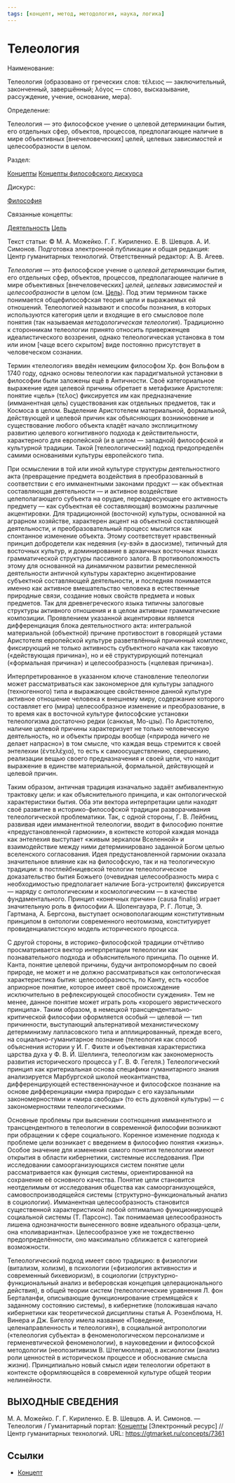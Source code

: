 ```yaml
---
tags: [концепт, метод, методология, наука, логика]
---
```

# Телеология

Наименование:

Телеология (образовано от греческих слов: τέλειος — заключительный, законченный, завершённый; λόγος — слово, высказывание, рассуждение, учение, основание, мера).

Определение:

Телеология — это философское учение о целевой детерминации бытия, его отдельных сфер, объектов, процессов, предполагающее наличие в мире объективных [внечеловеческих] целей, целевых зависимостей и целесообразности в целом.

Раздел:

[Концепты](https://gtmarket.ru/concepts/)  [Концепты философского дискурса](https://gtmarket.ru/concepts/philosophical-concepts)

Дискурс:

[Философия](https://gtmarket.ru/concepts/6862)

Связанные концепты:

[Деятельность](https://gtmarket.ru/concepts/7082) [Цель](https://gtmarket.ru/concepts/7360)

Текст статьи: © М. А. Можейко. Г. Г. Кириленко. Е. В. Шевцов. А. И. Симонов. Подготовка электронной публикации и общая редакция: Центр гуманитарных технологий. Ответственный редактор: А. В. Агеев.

_Телеология_ — это философское учение о _целевой детерминации_ бытия, его отдельных сфер, объектов, процессов, предполагающее наличие в мире объективных [внечеловеческих] _целей_, _целевых зависимостей_ и _целесообразности_ в целом (см. [Цель](https://gtmarket.ru/concepts/7360)). Под этим термином также понимается общефилософская теория цели и выражаемых ей отношений. Телеологией называют и способы познания, в которых используются категория цели и входящие в его смысловое поле понятия (так называемая _методологическая телеология_). Традиционно к сторонникам телеологии принято относить приверженцев идеалистического воззрения, однако телеологическая установка в том или ином [чаще всего скрытом] виде постоянно присутствует в человеческом сознании.

Термин «телеология» введён немецким философом Хр. фон Вольфом в 1740 году, однако основы телеологии как парадигмальной установки в философии были заложены ещё в Античности. Своё категориальное выражение идея целевой причины обретает в метафизике Аристотеля: понятие «цель» (τελος) фиксируется им как предназначение (имманентная цель) существования как отдельных предметов, так и Космоса в целом. Выделение Аристотелем материальной, формальной, действующей и целевой причин как объясняющих возникновение и существование любого объекта кладёт начало эксплицитному развитию целевого когнитивного подхода к действительности, характерного для европейской (и в целом — западной) философской и культурной традиции. Такой [телеологический] подход предопределён самими основаниями культуры европейского типа.

При осмыслении в той или иной культуре структуры деятельностного акта (превращение предмета воздействия в преобразованный в соответствии с его имманентными законами продукт — как объектная составляющая деятельности — и активное воздействие целеполагающего субъекта на орудие, переадресующее его активность предмету — как субъектная её составляющая) возможны различные акцентировки. Для традиционной (восточной) культуры, основанной на аграрном хозяйстве, характерен акцент на объектной составляющей деятельности, и преобразовательный процесс мыслится как спонтанное изменение объекта. Этому соответствует нравственный принцип добродетели как недеяния («у-вэй» в даосизме), типичный для восточных культур, и доминирование в архаичных восточных языках грамматической структуры пассивного залога. В противоположность этому для основанной на динамичном развитии ремесленной деятельности античной культуры характерно акцентирование субъектной составляющей деятельности, и последняя понимается именно как активное вмешательство человека в естественные природные связи, создание новых свойств предмета и новых предметов. Так для древнегреческого языка типичны залоговые структуры активного отношения и в целом активные грамматические композиции. Проявлением указанной акцентировки является дифференциация блока деятельностного акта: интегральной материальной (объектной) причине противостоит в говорящей устами Аристотеля европейской культуре разветвлённый причинный комплекс, фиксирующий не только активность субъектного начала как таковую («действующая причина»), но и её структурирующий потенциал («формальная причина») и целесообразность («целевая причина»).

Интерпретированное в указанном ключе становление телеологии может рассматриваться как закономерное для культуры западного (техногенного) типа и выражающее свойственное данной культуре активное отношение человека к внешнему миру, содержание которого составляет его (мира) целесообразное изменение и преобразование, в то время как в восточной культуре философские установки телеологизма достаточно редки (санкхья, Мо-цзы). По Аристотелю, наличие целевой причины характеризует не только человеческую деятельность, но и объекты природы вообще («природа ничего не делает напрасно») в том смысле, что каждая вещь стремится к своей энтелехии (ἐντελέχια), то есть к самоосуществлению, свершению, реализации вещью своего предназначения и своей цели, что находит выражение в единстве материальной, формальной, действующей и целевой причин.

Таким образом, античная традиция изначально задаёт амбивалентную трактовку цели: и как объяснительного принципа, и как онтологической характеристики бытия. Оба эти вектора интерпретации цели находят своё развитие в историко-философской традиции разворачивания телеологической проблематики. Так, с одной стороны, Г. В. Лейбниц, развивая идеи имманентной телеологии, вводит в философию понятие «предустановленной гармонии», в контексте которой каждая монада как энтелехия выступает «живым зеркалом Вселенной» и взаимодействие между ними детерминировано заданной Богом целью вселенского согласования. Идея предустановленной гармонии оказала значительное влияние как на философскую, так и на теологическую традиции: в постлейбницевской теологии телеологическое доказательство бытия Божьего (очевидная целесообразность мира с необходимостью предполагает наличие Бога-устроителя) фиксируется — наряду с онтологическим и космологическим — в качестве фундаментального. Принцип «конечных причин» (causa finalis) играет значительную роль в философии А. Шопенгауэра, Р. Г. Лотце, Э. Гартмана, А. Бергсона, выступает основополагающим конститутивным принципом в онтологии современного неотомизма, конституирует провиденциалистскую модель исторического процесса.

С другой стороны, в историко-философской традиции отчётливо просматривается вектор интерпретации телеологии как познавательного подхода и объяснительного принципа. По оценке И. Канта, понятие целевой причины, будучи антропоморфным по своей природе, не может и не должно рассматриваться как онтологическая характеристика бытия: целесообразность, по Канту, есть «особое априорное понятие, которое имеет своё происхождение исключительно в рефлексирующей способности суждения». Тем не менее, данное понятие может играть роль «хорошего эвристического принципа». Таким образом, в немецкой трансцендентально-критической философии оформляется особый — целевой — тип причинности, выступающий альтернативой механистическому детерминизму лапласовского типа и апплицированный, прежде всего, на социально-гуманитарное познание (телеология как способ объяснения истории у И. Г. Фихте и объективная характеристика царства духа у Ф. В. Й. Шеллинга, телеологизм как закономерность развития исторического процесса у Г. В. Ф. Гегеля.) Телеологический принцип как критериальная основа специфики гуманитарного знания анализируется Марбургской школой неокантианства, дифференцирующей естественнонаучное и философское познание на основе дифференциации «мира природы» с его каузальными закономерностями и «мира свободы» (то есть духовной культуры) — с закономерностями телеологическими.

Основные проблемы при выяснении соотношения имманентного и трансцендентного в телеологии в современной философии возникают при обращении к сфере социального. Коренное изменение подхода к проблеме цели возникает с введением в философию понятия «жизнь». Особое значение для изменения самого понятия телеологии имеют открытия в области кибернетики, системные исследования. При исследовании самоорганизующихся систем понятие цели рассматривается как функция системы, ориентированной на сохранение её основного качества. Понятие цели становится неотделимым от исследования общества как самоорганизующейся, самовоспроизводящейся системы (структурно-функциональный анализ в социологии). Имманентная целесообразность становится существенной характеристикой любой оптимально функционирующей социальной системы (Т. Парсонс). Так понимаемая целесообразность лишена однозначности вынесенного вовне идеального образца-цели, она «поливариантна». Целесообразное уже не тождественно предопределённости, оно максимально сближается с категорией возможности.

Телеологический подход имеет свою традицию: в физиологии (витализм, холизм), в психологии («физиология активности» и современный бихевиоризм), в социологии (структурно-функциональный анализ и веберовская концепция целерационального действия), в общей теории систем (телеологические уравнения Л. фон Берталанфи, описывающие функционирование стремящейся к заданному состоянию системы), в кибернетике (положившая начало кибернетики как теоретической дисциплины статья А. Розенблюма, Н. Винера и Дж. Бигелоу имела название «Поведение, целенаправленность и телеология»), в социальной антропологии («телеология субъекта» в феноменологическом персонализме и герменевтической феноменологии), в науковедении и философской методологии (неопозитивизм В. Штегмюллера), в аксиологии (анализ роли ценностей в историческом процессе и обоснование смысла жизни). Принципиально новый смысл идеи телеологии обретают в контексте оформляющейся в современной культуре общей теории нелинейности.

## ВЫХОДНЫЕ СВЕДЕНИЯ

М. А. Можейко. Г. Г. Кириленко. Е. В. Шевцов. А. И. Симонов. — Телеология / Гуманитарный портал: [Концепты](https://gtmarket.ru/concepts/) [Электронный ресурс] // Центр гуманитарных технологий. URL: <https://gtmarket.ru/concepts/7361>

## Ссылки

* [Концепт](Концепт.md)
